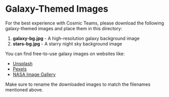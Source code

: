 # Galaxy-Themed Images

For the best experience with Cosmic Teams, please download the following galaxy-themed images and place them in this directory:

1. **galaxy-bg.jpg** - A high-resolution galaxy background image
2. **stars-bg.jpg** - A starry night sky background image

You can find free-to-use galaxy images on websites like:
- [Unsplash](https://unsplash.com/s/photos/galaxy)
- [Pexels](https://www.pexels.com/search/galaxy/)
- [NASA Image Gallery](https://www.nasa.gov/multimedia/imagegallery/index.html)

Make sure to rename the downloaded images to match the filenames mentioned above. 